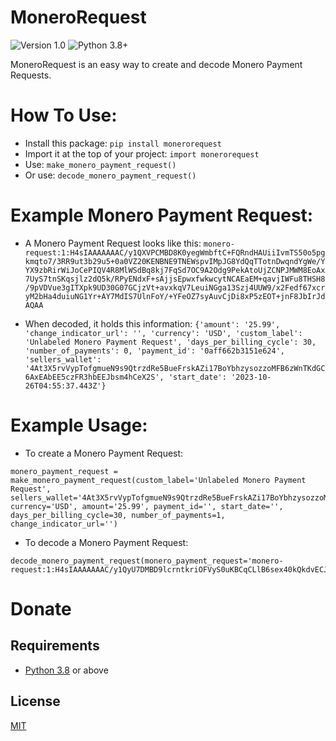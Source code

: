 # MoneroRequest
![Version 1.0](https://img.shields.io/badge/Version-1.0.0-orange.svg)
![Python 3.8+](https://img.shields.io/badge/Python-3.8+-3776ab.svg)

MoneroRequest is an easy way to create and decode Monero Payment Requests.


# How To Use:
* Install this package: `pip install monerorequest`
* Import it at the top of your project: `import monerorequest`
* Use: `make_monero_payment_request()`
* Or use: `decode_monero_payment_request()`

# Example Monero Payment Request:
* A Monero Payment Request looks like this: 
```monero-request:1:H4sIAAAAAAAC/y1QXVPCMBD8K0yegWmbftC+FQRndHAUiiIvmTS50o5pgkmqto7/3RR9ut3b29u5+0a0VZ20KENBNE9TNEWspvIMpJG8YdQqTTotnDwqndYgWe/YYX9zbRirWiJoCePIQV4R8MlWSdBq8kj7FqSd7OC9A2Odg9PekAtoUjZCNPJMWM8EoAx7UyS7tnSKqsjlz2dQ5k/RPyENdxF+sAjjsEpwxfwkwcytNCAEaEM+qavjIWFu8THSH8/9pVDVue3gITXpk9UD30G07GCjzVt+avxkqV7LeuiNGga13Szj4UUW9/x2Fedf67xcryM2bHa4duiuNG1Yr+AY7MdIS7UlnFoY/+YFeOZ7syAuvCjDi8xP5zEOT+jnF8JbIrJdAQAA```

* When decoded, it holds this information: `{'amount': '25.99', 'change_indicator_url': '', 'currency': 'USD', 'custom_label': 'Unlabeled Monero Payment Request', 'days_per_billing_cycle': 30, 'number_of_payments': 0, 'payment_id': '0aff662b3151e624', 'sellers_wallet': '4At3X5rvVypTofgmueN9s9QtrzdRe5BueFrskAZi17BoYbhzysozzoMFB6zWnTKdGC6AxEAbEE5czFR3hbEEJbsm4hCeX2S', 'start_date': '2023-10-26T04:55:37.443Z'}`

# Example Usage:
* To create a Monero Payment Request:
```
monero_payment_request = make_monero_payment_request(custom_label='Unlabeled Monero Payment Request', sellers_wallet='4At3X5rvVypTofgmueN9s9QtrzdRe5BueFrskAZi17BoYbhzysozzoMFB6zWnTKdGC6AxEAbEE5czFR3hbEEJbsm4hCeX2S', currency='USD', amount='25.99', payment_id='', start_date='', days_per_billing_cycle=30, number_of_payments=1, change_indicator_url='')
```

* To decode a Monero Payment Request:
```
decode_monero_payment_request(monero_payment_request='monero-request:1:H4sIAAAAAAAC/y1QyU7DMBD9lcrntkriOFVyS0uKBCqCLlB6sex40kQkdvECJIh/xymc5i0z8zTzjVinnLQoQxGZpymaorJm8gy0kaIpmVWaOt16e3Sc1iDL3rPD7uYqGKs62jIOY8tBXhGIyUZJ0GryyPoOpJ1s4d2BsX5CsN7QC2jKm7Zt5JmWfdkCynAwRdJ13Duqope/OYMyL/8T2ggfEbCqSpKI45CEkESxX2mgbUEb+sl8HQ+Jc4uPRH8895e9qs6dg4fUpE9WD2ILZOlgrc1bfmrCxVK98nrojRoGtVkvk+FF7u/F7SrJv4qcFwUph/UW1x7dcdPF9QqO0W6MtExbKpiF8W9BhGdhMIuSfRBnhGR4MY9jfEI/vzFHmeFdAQAA')
```

# Donate

## Requirements
* [Python 3.8](https://www.python.org/downloads/) or above


## License
[MIT](https://github.com/Equim-chan/vanity-monero/blob/master/LICENSE)
